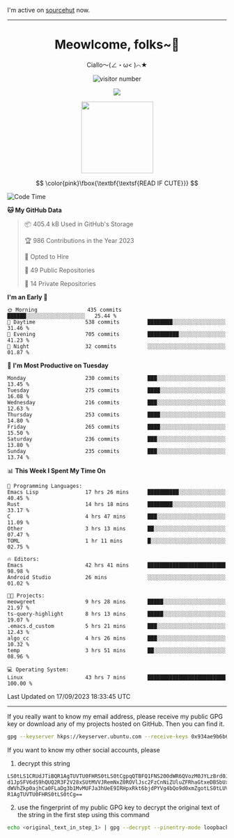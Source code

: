I'm active on [sourcehut](https://sr.ht/~meow_king/) now. 

---

<div align="center">
  <h1>Meowlcome, folks~👋</h1>
  <p>Ciallo～(∠・ω< )⌒★</p>
</div>

<p align="center">
  <img src="https://count.getloli.com/get/@Ziqi-Yang?theme=rule34" alt="visitor number" />
</p>

<p align="center">
  <img src="https://skillicons.dev/icons?i=rust,c,py,flutter,go,java,js,bash,linux,emacs" />
</p>
<p align="center">
  <img height="165" src="https://github-readme-stats.vercel.app/api?username=Ziqi-Yang&show_icons=true&include_all_commits=true&hide_border=true" />
</p>

$$
\color{pink}\fbox{\textbf{\textsf{READ IF CUTE}}}
$$

<!--START_SECTION:waka-->
![Code Time](http://img.shields.io/badge/Code%20Time-1%2C520%20hrs%2032%20mins-blue)

**🐱 My GitHub Data** 

> 📦 405.4 kB Used in GitHub's Storage 
 > 
> 🏆 986 Contributions in the Year 2023
 > 
> 💼 Opted to Hire
 > 
> 📜 49 Public Repositories 
 > 
> 🔑 14 Private Repositories 
 > 
**I'm an Early 🐤** 

```text
🌞 Morning                435 commits         ██████░░░░░░░░░░░░░░░░░░░   25.44 % 
🌆 Daytime                538 commits         ████████░░░░░░░░░░░░░░░░░   31.46 % 
🌃 Evening                705 commits         ██████████░░░░░░░░░░░░░░░   41.23 % 
🌙 Night                  32 commits          ░░░░░░░░░░░░░░░░░░░░░░░░░   01.87 % 
```
📅 **I'm Most Productive on Tuesday** 

```text
Monday                   230 commits         ███░░░░░░░░░░░░░░░░░░░░░░   13.45 % 
Tuesday                  275 commits         ████░░░░░░░░░░░░░░░░░░░░░   16.08 % 
Wednesday                216 commits         ███░░░░░░░░░░░░░░░░░░░░░░   12.63 % 
Thursday                 253 commits         ████░░░░░░░░░░░░░░░░░░░░░   14.80 % 
Friday                   265 commits         ████░░░░░░░░░░░░░░░░░░░░░   15.50 % 
Saturday                 236 commits         ███░░░░░░░░░░░░░░░░░░░░░░   13.80 % 
Sunday                   235 commits         ███░░░░░░░░░░░░░░░░░░░░░░   13.74 % 
```


📊 **This Week I Spent My Time On** 

```text
💬 Programming Languages: 
Emacs Lisp               17 hrs 26 mins      ██████████░░░░░░░░░░░░░░░   40.45 % 
Rust                     14 hrs 18 mins      ████████░░░░░░░░░░░░░░░░░   33.17 % 
C                        4 hrs 47 mins       ███░░░░░░░░░░░░░░░░░░░░░░   11.09 % 
Other                    3 hrs 13 mins       ██░░░░░░░░░░░░░░░░░░░░░░░   07.47 % 
TOML                     1 hr 11 mins        █░░░░░░░░░░░░░░░░░░░░░░░░   02.75 % 

🔥 Editors: 
Emacs                    42 hrs 41 mins      █████████████████████████   98.98 % 
Android Studio           26 mins             ░░░░░░░░░░░░░░░░░░░░░░░░░   01.02 % 

🐱‍💻 Projects: 
meowgreet                9 hrs 28 mins       █████░░░░░░░░░░░░░░░░░░░░   21.97 % 
ts-query-highlight       8 hrs 13 mins       █████░░░░░░░░░░░░░░░░░░░░   19.07 % 
.emacs.d_custom          5 hrs 21 mins       ███░░░░░░░░░░░░░░░░░░░░░░   12.43 % 
algo_cc                  4 hrs 26 mins       ███░░░░░░░░░░░░░░░░░░░░░░   10.32 % 
temp                     3 hrs 51 mins       ██░░░░░░░░░░░░░░░░░░░░░░░   08.96 % 

💻 Operating System: 
Linux                    43 hrs 7 mins       █████████████████████████   100.00 % 
```


 Last Updated on 17/09/2023 18:33:45 UTC
<!--END_SECTION:waka-->

-----

If you really want to know my email address, please receive my public GPG key or download any of my projects hosted on GitHub. Then you can find it. 
```bash
gpg --keyserver hkps://keyserver.ubuntu.com --receive-keys 0x934ae9b6b6e9ff34
```
If you want to know my other social accounts, please
1) decrypt this string
```
LS0tLS1CRUdJTiBQR1AgTUVTU0FHRS0tLS0tCgpqQTBFQ1FNS200dWR6QVozM0JYLzBrd0JNU0Ru
d1JpSFV6dS9hQUQ2R3F2V28xSUtMVVJRemNxZ0ROVlJsc2FzCnNiZUluZFRhaGtxeDBSbUxEajVq
dWVhZkp0ajhCa0FLaDg3b1MvMUFJa3hUeE9IRHpxRkt6bjdPYVg4bQo9d0xmZgotLS0tLUVORCBQ
R1AgTUVTU0FHRS0tLS0tCg==
```
2) use the fingerprint of my public GPG key to decrypt the original text of the string in the first step using this command
```bash
echo <original_text_in_step_1> | gpg --decrypt --pinentry-mode loopback --armor
```


